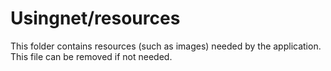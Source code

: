 # Usingnet/resources

This folder contains resources (such as images) needed by the application. This file can
be removed if not needed.
